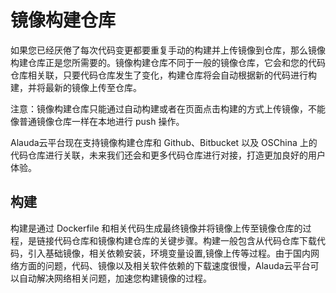 # 镜像构建仓库

如果您已经厌倦了每次代码变更都要重复手动的构建并上传镜像到仓库，那么镜像构建仓库正是您所需要的。镜像构建仓库不同于一般的镜像仓库，它会和您的代码仓库相关联，只要代码仓库发生了变化，构建仓库将会自动根据新的代码进行构建，并将最新的镜像上传至仓库。

注意：镜像构建仓库只能通过自动构建或者在页面点击构建的方式上传镜像，不能像普通镜像仓库一样在本地进行 push 操作。

Alauda云平台现在支持镜像构建仓库和 Github、Bitbucket 以及 OSChina 上的代码仓库进行关联，未来我们还会和更多代码仓库进行对接，打造更加良好的用户体验。

## 构建

构建是通过 Dockerfile 和相关代码生成最终镜像并将镜像上传至镜像仓库的过程，是链接代码仓库和镜像构建仓库的关键步骤。构建一般包含从代码仓库下载代码，引入基础镜像，相关依赖安装，环境变量设置,镜像上传等过程。由于国内网络方面的问题，代码、镜像以及相关软件依赖的下载速度很慢，Alauda云平台可以自动解决网络相关问题，加速您构建镜像的过程。

